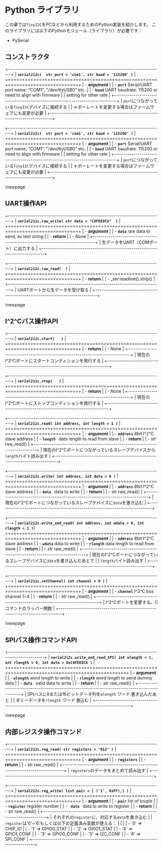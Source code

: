 # Python ライブラリ
この章では`TinyI2C`をPCなどから利用するためのPython実装を紹介します。
このライブラリには以下のPythonモジュール（ライブラリ）が必要です：

- PySerial

## コンストラクタ

+-------------------------------------------------------------------------------+
| **`serial2i2c(  str port = 'com1', str baud = '115200' )`**                   |
+===============================================================================+
| - **argument**                                                                |
|     - **`port`** Serial/UART port name; "COM1", "/dev/ttyUSB0" etc.           |
|     - **`baud`** UART baudrate: 115200 or need to align with firmware         |
|      setting for other rate                                                   |
+-------------------------------------------------------------------------------+
| `port`につながっている`TinyI2C`デバイスに接続する                             |
| ＊ボーレートを変更する場合はファームウェアにも変更が必要                      |
+-------------------------------------------------------------------------------+

<!--  -->

+-------------------------------------------------------------------------------+
| **`serial2i2c(  str port = 'com1', str baud = '115200' )`**                   |
+===============================================================================+
| - **argument**                                                                |
|     - **`port`** Serial/UART port name; "COM1", "/dev/ttyUSB0" etc.           |
|     - **`baud`** UART baudrate: 115200 or need to align with firmware         |
|      setting for other rate                                                   |
+-------------------------------------------------------------------------------+
| `port`につながっている`TinyI2C`デバイスに接続する                             |
| ＊ボーレートを変更する場合はファームウェアにも変更が必要                      |
+-------------------------------------------------------------------------------+

\\newpage
## UART操作API
+-------------------------------------------------------------------------------+
| **`serial2i2c.raw_write( str data = "C4FEE0CA"  )`**                          |
+===============================================================================+
| - **argument**                                                                |
|     - **`data`** raw data to send, as text string                             |
| - **return**                                                                  |
|     - None                                                                    |
+-------------------------------------------------------------------------------+
| 生データをUART（COMポート）に出力する                                         |
+-------------------------------------------------------------------------------+

<!--  -->

+-------------------------------------------------------------------------------+
| **`serial2i2c.raw_read(  )`**                                                 |
+===============================================================================+
| - **return**                                                                  |
|     - _ser.readline().strip()                                                 |
+-------------------------------------------------------------------------------+
|  UARTポートから生データを受け取る                                             |
+-------------------------------------------------------------------------------+

\\newpage
## I^2^Cバス操作API

+-------------------------------------------------------------------------------+
| **`serial2i2c.start(   )`**                                                   |
+===============================================================================+
| - **return**                                                                  |
|     - None                                                                    |
+-------------------------------------------------------------------------------+
|  現在のI^2^Cポートにスタートコンディションを発行する                          |
+-------------------------------------------------------------------------------+

<!--  -->

+-------------------------------------------------------------------------------+
| **`serial2i2c.stop(   )`**                                                    |
+===============================================================================+
| - **return**                                                                  |
|     - None                                                                    |
+-------------------------------------------------------------------------------+
|  現在のI^2^Cポートにストップコンディションを発行する                          |
+-------------------------------------------------------------------------------+

<!--  -->

+-------------------------------------------------------------------------------+
| **`serial2i2c.read( int address, int length = 1 )`**                          |
+===============================================================================+
| - **argument**                                                                |
|     - **`address`** *8bit* I^2^C slave address                                |
|     - **`length `** data length to read from slave                            |
| - **return**                                                                  |
|     - str raw_read()                                                          |
+-------------------------------------------------------------------------------+
| 現在のI^2^Cポートにつながっているスレーブデバイスから`length`バイト読み出す   |
+-------------------------------------------------------------------------------+

<!--  -->

+-------------------------------------------------------------------------------+
| **`serial2i2c.write( int address, int data = 0 )`**                           |
+===============================================================================+
| - **argument**                                                                |
|     - **`address`** *8bit* I^2^C slave address                                |
|     - **` data  `** data to write                                             |
| - **return**                                                                  |
|     - str raw_read()                                                          |
+-------------------------------------------------------------------------------+
| 現在のI^2^Cポートにつながっているスレーブデバイスに`data`を書き込む           |
+-------------------------------------------------------------------------------+

<!--  -->

+-------------------------------------------------------------------------------+
| **`serial2i2c.write_and_read( int address, int wdata = 0, int rlength = 1 )`**|
+===============================================================================+
| - **argument**                                                                |
|     - **`address`** *8bit* I^2^C slave address                                |
|     - **` wdata `** data to write                                             |
|     - **`rlength`** data length to read from slave                            |
| - **return**                                                                  |
|     - str raw_read()                                                          |
+-------------------------------------------------------------------------------+
| 現在のI^2^Cポートにつながっているスレーブデバイスに`data`を書き込んだあとで   |
| `length`バイト読み出す                                                        |
+-------------------------------------------------------------------------------+

<!--  -->

+-------------------------------------------------------------------------------+
| **`serial2i2c.setChannel( int channel = 0 )`**                                |
+===============================================================================+
| - **argument**                                                                |
|     - **`channel`** I^2^C bus channel 1~4                                     |
| - **return**                                                                  |
|     - str raw_read()                                                          |
+-------------------------------------------------------------------------------+
| I^2^Cポートを変更する。Cコマンドのラッパー関数                                |
+-------------------------------------------------------------------------------+

\\newpage
## SPIバス操作コマンドAPI

+------------------------------------------------------------------------------------------------+
| **`serial2i2c.write_and_read_SPI( int wlength = 1, int rlength = 0, int data = 0xC4FEE0CA )`** |
+================================================================================================+
| - **argument**                                                                                 |
|     - **`wlength`** _word length_ to write                                                     |
|     - **`rlength`** _word length_ to send dummy data                                           |
|     - **` data  `** valid data to write                                                        |
| - **return**                                                                                   |
|     - str raw_read()                                                                           |
+------------------------------------------------------------------------------------------------+
| SPIバスに8または16ビットデータ列を`wlength` _ワード_ 書き込んだあと                            |
| ダミーデータを`rlength` _ワード_ 書込む                                                        |
+------------------------------------------------------------------------------------------------+

\\newpage
## 内部レジスタ操作コマンド

+-------------------------------------------------------------------------------+
| **`serial2i2c.reg_read( str registers = "012" )`**                            |
+===============================================================================+
| - **argument**                                                                |
|     - **`registers`**                                                         |
| - **return**                                                                  |
|     - str raw_read()                                                          |
+-------------------------------------------------------------------------------+
| `registers`のデータをまとめて読み出す                                         |
+-------------------------------------------------------------------------------+

<!--  -->

+-------------------------------------------------------------------------------+
| **`serial2i2c.reg_write( list pair = [ ('1', 0xFF),] )`**                     |
+===============================================================================+
| - **argument**                                                                |
|     - **`pair`** list of touple                                               |
|         - **`register`** register number                                      |
|         - **`  data  `** data to write to register                            |
| - **return**                                                                  |
|     - str raw_read()                                                          |
+-------------------------------------------------------------------------------+
| それぞれの`register`に、対応する`data`を書き込む                              |
| `register`は'0'~'6'もしくは以下の定義済み変数が使える：                       |
|                                                                               |
| - '0'     =>   CHIP_ID                                                        |
| - '1'     =>   GPIO0_STAT                                                     |
| - '2'     =>   GPIO1_STAT                                                     |
| - '4'     =>   GPIO1_CONF                                                     |
| - '3'     =>   GPIO0_CONF                                                     |
| - '5'     =>   I2C_CONF                                                       |
| - '6'     =>   SPI_CONF                                                       |
+-------------------------------------------------------------------------------+
